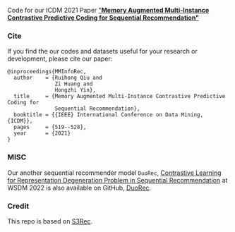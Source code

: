 Code for our ICDM 2021 Paper ["**Memory Augmented Multi-Instance Contrastive Predictive Coding for Sequential Recommendation"**](https://arxiv.org/abs/2109.00368)


### Cite
If you find the our codes and datasets useful for your research or development, please cite our paper:

```
@inproceedings{MMInfoRec,
  author    = {Ruihong Qiu and
               Zi Huang and
               Hongzhi Yin},
  title     = {Memory Augmented Multi-Instance Contrastive Predictive Coding for
               Sequential Recommendation},
  booktitle = {{IEEE} International Conference on Data Mining, {ICDM}},
  pages     = {519--528},
  year      = {2021}
}
```

### MISC

Our another sequential recommender model `DuoRec`, [Contrastive Learning for Representation Degeneration Problem in Sequential Recommendation](https://arxiv.org/abs/2110.05730) at WSDM 2022 is also available on GitHub, [DuoRec](https://github.com/RuihongQiu/DuoRec).

### Credit

This repo is based on [S3Rec](https://github.com/aHuiWang/CIKM2020-S3Rec).
